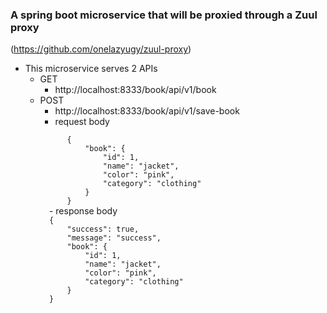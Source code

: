 ### A spring boot microservice that will be proxied through a Zuul proxy
(https://github.com/onelazyugy/zuul-proxy)
- This microservice serves 2 APIs
    - GET 
        - http://localhost:8333/book/api/v1/book
    - POST 
        - http://localhost:8333/book/api/v1/save-book
        - request body
        <code>
            {
                "book": {
                    "id": 1,
                    "name": "jacket",
                    "color": "pink",
                    "category": "clothing"
                }
            }
        </code>
        - response body
        <code>
        {
            "success": true,
            "message": "success",
            "book": {
                "id": 1,
                "name": "jacket",
                "color": "pink",
                "category": "clothing"
            }
        }
        </code>
    
